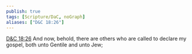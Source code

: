 ```yaml
---
publish: true
tags: [Scripture/DaC, noGraph]
aliases: ["D&C 18:26"]
---
```

[D&C 18:26](https://churchofjesuschrist.org/study/scriptures/dc-testament/dc/18?lang=eng&id=p26#p26) And now, behold, there are others who are called to declare my gospel, both unto Gentile and unto Jew;
